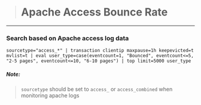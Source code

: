># Apache Access Bounce Rate
-----

### Search based on Apache access log data

```
sourcetype="access_*" | transaction clientip maxpause=1h keepevicted=t mvlist=t | eval user_type=case(eventcount=1, "Bounced", eventcount<=5, "2-5 pages", eventcount<=10, "6-10 pages") | top limit=5000 user_type
```
##### Note:
>`sourcetype` should be set to `access_` or `access_combined` when monitoring apache logs